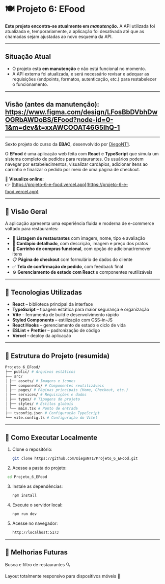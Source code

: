 # 🍽️ Projeto 6: EFood

**Este projeto encontra-se atualmente em _manutenção_.** A API utilizada foi atualizada e, temporariamente, a aplicação foi desativada até que as chamadas sejam ajustadas ao novo esquema da API.

---

##  Situação Atual

-  O projeto está **em manutenção** e não está funcional no momento.
-  A API externa foi atualizada, e será necessário revisar e adequar as requisições (endpoints, formatos, autenticação, etc.) para restabelecer o funcionamento.

---

##  Visão (antes da manutenção): https://www.figma.com/design/LFosBbDVbhDwOGRbAWDoBS/EFood?node-id=0-1&m=dev&t=xxAWCOOAT46G5lhQ-1

---


Sexto projeto do curso da **EBAC**, desenvolvido por [DiegoNT1](https://github.com/DiegoNT1).

O **EFood** é uma aplicação web feita com **React** e **TypeScript** que simula um sistema completo de pedidos para restaurantes. Os usuários podem navegar por estabelecimentos, visualizar cardápios, adicionar itens ao carrinho e finalizar o pedido por meio de uma página de checkout.

🔗 **Visualize online:**  
👉 [https://projeto-6-e-food.vercel.app](https://projeto-6-e-food.vercel.app)

---

## 🧾 Visão Geral

A aplicação apresenta uma experiência fluida e moderna de e-commerce voltado para restaurantes:

- 🏪 **Listagem de restaurantes** com imagem, nome, tipo e avaliação  
- 🍝 **Cardápio detalhado**, com descrição, imagem e preço dos pratos  
- 🛒 **Carrinho de compras funcional**, com opção de adicionar/remover itens  
- 📋 **Página de checkout** com formulário de dados do cliente  
- ✅ **Tela de confirmação de pedido**, com feedback final
- ⚙️ **Gerenciamento de estado com React** e componentes reutilizáveis

---

## 🚀 Tecnologias Utilizadas

- **React** – biblioteca principal da interface  
- **TypeScript** – tipagem estática para maior segurança e organização  
- **Vite** – ferramenta de build e desenvolvimento rápido  
- **Styled Components** – estilização com CSS-in-JS  
- **React Hooks** – gerenciamento de estado e ciclo de vida  
- **ESLint + Prettier** – padronização de código  
- **Vercel** – deploy da aplicação

---

## 📁 Estrutura do Projeto (resumida)



```bash
Projeto_6_EFood/
├── public/ # Arquivos estáticos
├── src/
│ ├── assets/ # Imagens e ícones
│ ├── components/ # Componentes reutilizáveis
│ ├── pages/ # Páginas principais (Home, Checkout, etc.)
│ ├── services/ # Requisições e dados
│ ├── types/ # Tipagens do projeto
│ ├── styles/ # Estilos globais
│ └── main.tsx # Ponto de entrada
├── tsconfig.json # Configuração TypeScript
└── vite.config.ts # Configuração do Vitel
```


---

## 🧪 Como Executar Localmente

1. Clone o repositório:
   ```bash
   git clone https://github.com/DiegoNT1/Projeto_6_EFood.git
   ```
2. Acesse a pasta do projeto:
  ```bash
   cd Projeto_6_EFood
```
3. Instale as dependências:
   ```bash
   npm install
   ```
4. Execute o servidor local:
   ```bash
   npm run dev
   ```
5. Acesse no navegador:
   ```bash
   http://localhost:5173
   ```


---

## 🔮 Melhorias Futuras

Busca e filtro de restaurantes 🔍

Layout totalmente responsivo para dispositivos móveis 📱

